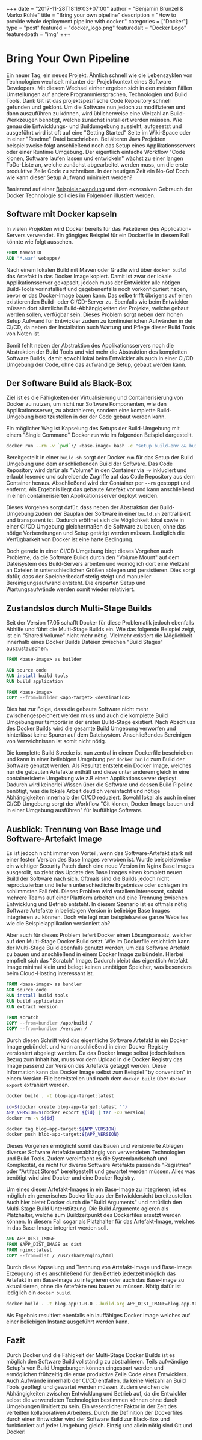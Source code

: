 +++
date = "2017-11-28T18:19:03+07:00"
author = "Benjamin Brunzel & Marko Rühle"
title = "Bring your own pipeline"
description = "How to provide whole deployment pipeline with docker."
categories = ["Docker"]
type = "post"
featured = "docker_logo.png"
featuredalt = "Docker Logo" 
featuredpath = "img"
+++

# Bring Your Own Pipeline

Ein neuer Tag, ein neues Projekt. Ähnlich schnell wie die Lebenszyklen von Technologien wechselt mitunter der Projektkontext eines Software Developers. Mit diesem Wechsel einher ergeben sich in den meisten Fällen Umstellungen auf andere Programmiersprachen, Technologien und Build Tools. Dank Git ist das projektspezifische Code Repository schnell gefunden und geklont. Um die Software nun jedoch zu modifizieren und dann auszuführen zu können, wird üblicherweise eine Vielzahl an Build-Werkzeugen benötigt, welche zunächst installiert werden müssen. Wie genau die Entwicklungs- und Buildumgebung aussieht, aufgesetzt und ausgeführt wird ist oft auf eine "Getting Started" Seite im Wiki-Space oder in einer "Readme" Datei beschrieben. Bei älteren Java Projekten beispielsweise folgt anschließend noch das Setup eines Applikationsservers oder einer Runtime Umgebung. Der eigentlich einfache Workflow "Code klonen, Software laufen lassen und entwickeln" wächst zu einer langen ToDo-Liste an, welche zunächst abgearbeitet werden muss, um die erste produktive Zeile Code zu schreiben. In der heutigen Zeit ein No-Go! Doch wie kann dieser Setup Aufwand minimiert werden?

Basierend auf einer [Beispielanwendung](https://github.com/iteratec/bring-your-own-pipeline) und dem exzessiven Gebrauch der Docker Technologie soll dies im Folgenden illustiert werden. 
   
## Software mit Docker kapseln

In vielen Projekten wird Docker bereits für das Paketieren des Application-Servers verwendet. Ein gängiges Beispiel für ein Dockerfile in diesem Fall könnte wie folgt aussehen.
```dockerfile
FROM tomcat:8
ADD "*.war" webapps/
```

Nach einem lokalen Build mit Maven oder Gradle wird über `docker build` das Artefakt in das Docker Image kopiert. Damit ist zwar der lokale Applikationsserver gekapselt, jedoch muss der Entwickler alle nötigen Build-Tools vorinstalliert und gegebenenfalls noch vorkonfiguriert haben, bevor er das Docker-Image bauen kann. Das selbe trifft übrigens auf einen existierenden Build- oder CI/CD-Server zu. Ebenfalls wie beim Entwickler müssen dort sämtliche Build-Abhängigkeiten der Projekte, welche gebaut werden sollen, verfügbar sein. Dieses Problem sorgt neben dem hohen Setup Aufwand für Entwickler zudem zu kontinuierlichen Aufwänden in der CI/CD, da neben der Installation auch Wartung und Pflege dieser Build Tools von Nöten ist.

Somit fehlt neben der Abstraktion des Applikationsservers noch die Abstraktion der Build Tools und viel mehr die Abstraktion des kompletten Software Builds, damit sowohl lokal beim Entwickler als auch in einer CI/CD Umgebung der Code, ohne das aufwändige Setup, gebaut werden kann. 

## Der Software Build als Black-Box

Ziel ist es die Fähigkeiten der Virtualisierung und Containerisierung von Docker zu nutzen, um nicht nur Software Komponenten, wie den Applikationsserver, zu abstrahieren, sondern eine komplette Build-Umgebung bereitzustellen in der der Code gebaut werden kann.
 
Ein möglicher Weg ist Kapselung des Setups der Build-Umgebung mit einem "Single Command" Docker `run` wie im folgenden Beispiel dargestellt.
```bash
docker run --rm -v `pwd`:/ <base-image> bash -c "setup build-env && build software"
```
Bereitgestellt in einer `build.sh` sorgt der Docker `run` für das Setup der Build Umgebung und dem anschließenden Build der Software. Das Code Repository wird dafür als "Volume" in den Container via `-v` inkludiert und erlaubt lesende und schreibende Zugriffe auf das Code Repository aus dem Container heraus. Abschließend wird der Container per `--rm` gestoppt und entfernt. Als Ergebnis liegt das gebaute Artefakt vor und kann anschließend in einen containerisierten Applikationsserver deployt werden.

Dieses Vorgehen sorgt dafür, dass neben der Abstraktion der Build-Umgebung zudem der Bauplan der Software in einer `build.sh` zentralisiert und transparent ist. Dadurch eröffnet sich die Möglichkeit lokal sowie in einer CI/CD Umgebung gleichermaßen die Software zu bauen, ohne das nötige Vorbereitungen und Setup getätigt werden müssen. Lediglich die Verfügbarkeit von Docker ist eine harte Bedingung.

Doch gerade in einer CI/CD Umgebung birgt dieses Vorgehen auch Probleme, da die Software Builds durch den "Volume Mount" auf dem Dateisystem des Build-Servers arbeiten und womöglich dort eine Vielzahl an Dateien in unterschiedlichen Größen ablegen und persistieren. Dies sorgt dafür, dass der Speicherbedarf stetig steigt und manueller Bereinigungsaufwand entsteht. Die ersparten Setup und Wartungsaufwände werden somit wieder relativiert.   

## Zustandslos durch Multi-Stage Builds

Seit der Version 17.05 schafft Docker für diese Problematik jedoch ebenfalls Abhilfe und führt die Multi-Stage Builds ein. Wie das folgende Beispiel zeigt, ist ein "Shared Volume" nicht mehr nötig. Vielmehr existiert die Möglichkeit innerhalb eines Docker Builds Dateien zwischen "Build Stages" auszustauschen.
 
```dockerfile
FROM <base-image> as builder

ADD source code
RUN install build tools
RUN build application

FROM <base-image>
COPY --from=builder <app-target> <destination>
```
Dies hat zur Folge, dass die gebaute Software nicht mehr zwischengespeichert werden muss und auch die komplette Build Umgebung nur temporär in der ersten Build-Stage existiert. Nach Abschluss des Docker Builds wird die gesamte Build Umgebung verworfen und hinterlässt keine Spuren auf dem Dateisystem. Anschließendes Bereinigen von Verzeichnissen ist somit nicht nötig. 

Die komplette Build Strecke ist nun zentral in einem Dockerfile beschrieben und kann in einer beliebigen Umgebung per `docker build` zum Build der Software genutzt werden. Als Resultat entsteht ein Docker Image, welches nur die gebauten Artefakte enthält und diese unter anderem gleich in eine containerisierte Umgebung wie z.B einen Applikationsserver deployt. Dadurch wird keinerlei Wissen über die Software und dessen Build Pipeline benötigt, was die lokale Arbeit deutlich vereinfacht und nötige Abhängigkeiten innerhalb der CI/CD reduziert. Sowohl lokal als auch in einer CI/CD Umgebung sorgt der Workflow "Git klonen, Docker Image bauen und in einer Umgebung ausführen" für lauffähige Software.

## Ausblick: Trennung von Base Image und Software-Artefakt Image

Es ist jedoch nicht immer von Vorteil, wenn das Software-Artefakt stark mit einer festen Version des Base Images verwoben ist. Wurde beispielsweise ein wichtiger Security Patch durch eine neue Version im Nginx Base Images ausgerollt, so zieht das Update des Base Images einen komplett neuen Build der Software nach sich. Oftmals sind die Builds jedoch nicht reproduzierbar und liefern unterschiedliche Ergebnisse oder schlagen im schlimmsten Fall fehl. Dieses Problem wird vorallem interessant, sobald mehrere Teams auf einer Plattform arbeiten und eine Trennung zwischen Entwicklung und Betrieb entsteht. In diesem Szenario ist es oftmals nötig Software Artefakte in beliebigen Version in beliebige Base Images integrieren zu können. Doch wie legt man beispielsweise ganze Websites wie die Beispielapplikation versioniert ab?

Aber auch für dieses Problem liefert Docker einen Lösungsansatz, welcher auf den Multi-Stage Docker Build setzt. Wie im Dockerfile ersichtlich kann der Multi-Stage Build ebenfalls genutzt werden, um das Software Artefakt zu bauen und anschließend in einem Docker Image zu bündeln. Hierbei empfielt sich das "Scratch" Image. Dadurch bleibt das eigentlich Artefakt Image minimal klein und belegt keinen unnötigen Speicher, was besonders beim Cloud-Hosting interessant ist. 
```dockerfile
FROM <base-image> as bundler
ADD source code
RUN install build tools
RUN build application
RUN extract version

FROM scratch
COPY --from=bundler /app/build /
COPY --from=bundler /version /
```
Durch diesen Schritt wird das eigentliche Software Artefakt in ein Docker Image gebündelt und kann anschließend in einer Docker Registry versioniert abgelegt werden. Da das Docker Image selbst jedoch keinen Bezug zum Inhalt hat, muss vor dem Upload in die Docker Registry das Image passend zur Version des Artefakts getaggt werden. Diese Information kann das Docker Image selbst zum Beispiel "by convention" in einem Version-File bereitstellen und nach dem `docker build` über `docker export` extrahiert werden.   
```bash
docker build . -t blog-app-target:latest

id=$(docker create blog-app-target:latest '')
APP_VERSION=$(docker export ${id} | tar -xO version)
docker rm -v ${id}

docker tag blog-app-target:${APP_VERSION}
docker push blob-app-target:${APP_VERSION}
```
Dieses Vorgehen ermöglicht somit das Bauen und versionierte Ablegen diverser Software Artefakte unabhängig von verwendeten Technologien und Build Tools. Zudem vereinfacht es die Systemlandschaft und Komplexität, da nicht für diverse Software Artefakte passende "Registries" oder "Artifact Stores" bereitgestellt und gewartet werden müssen. Alles was benötigt wird sind Docker und eine Docker Registry.

Um eines dieser Artefakt-Images in ein Base-Image zu integrieren, ist es möglich ein generisches Dockerfile aus der Entwicklersicht bereitzustellen. Auch hier bietet Docker durch die "Build Arguments" und natürlich den Multi-Stage Build Unterstützung. Die Build Argumente agieren als Platzhalter, welche zum Buildzeitpunkt des Dockerfiles ersetzt werden können. In diesem Fall sogar als Platzhalter für das Artefakt-Image, welches in das Base-Image integriert werden soll.
```dockerfile
ARG APP_DIST_IMAGE
FROM $APP_DIST_IMAGE as dist
FROM nginx:latest
COPY --from=dist / /usr/share/nginx/html
```

Durch diese Kapselung und Trennung von Artefakt-Image und Base-Image Erzeugung ist es anschließend für den Betrieb jederzeit möglich das Artefakt in ein Base-Image zu integrieren oder auch das Base-Image zu aktualisieren, ohne die Artefakte neu bauen zu müssen. Nötig dafür ist lediglich ein `docker build`. 
```bash
docker build . -t blog-app:1.0.0 --build-arg APP_DIST_IMAGE=blog-app-target:1.0.0
```
Als Ergebnis resultiert ebenfalls ein lauffähiges Docker Image welches auf einer beliebigen Instanz ausgeführt werden kann.  

## Fazit

Durch Docker und die Fähigkeit der Multi-Stage Docker Builds ist es möglich den Software Build vollständig zu abstrahieren. Teils aufwändige Setup's von Build Umgebungen können eingespart werden und ermöglichen frühzeitig die erste produktive Zeile Code eines Entwicklers. Auch Aufwände innerhalb der CI/CD entfallen, da keine Vielzahl an Build Tools gepflegt und gewartet werden müssen. Zudem weichen die Abhängigkeiten zwischen Entwicklung und Betrieb auf, da die Entwickler selbst die verwendeten Technologien bestimmen können ohne durch Umgebungen limitiert zu sein. Ein wesentlicher Faktor in der Zeit des verteilten kollaborativen Arbeitens. Durch die Definition der Dockerfiles durch einen Entwickler wird der Software Build zur Black-Box und funktioniert auf jeder Umgebung gleich. Einzig und allein nötig sind Git und Docker!

